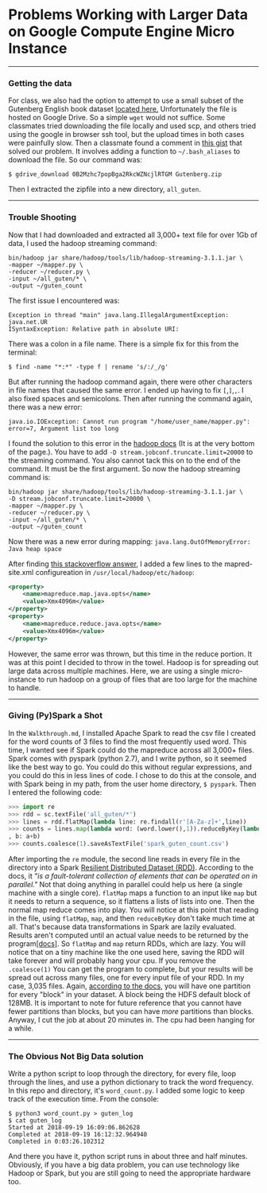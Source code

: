# Problems Working with Larger Data on Google Compute Engine Micro Instance
---
### Getting the data
For class, we also had the option to attempt to use a small subset of the Gutenberg English book dataset [located here.](https://web.eecs.umich.edu/~lahiri/gutenberg_dataset.html) Unfortunately the file is hosted on Google Drive. So a simple `wget` would not suffice. Some classmates tried downloading the file locally and used scp, and others tried using the google in browser ssh tool, but the upload times in both cases were painfully slow. Then a classmate found a comment in [this gist](https://gist.github.com/iamtekeste/3cdfd0366ebfd2c0d805#gistcomment-2359248) that solved our problem. It involves adding a function to `~/.bash_aliases` to download the file. So our command was:
```console
$ gdrive_download 0B2Mzhc7popBga2RkcWZNcjlRTGM Gutenberg.zip
```
Then I extracted the zipfile into a new directory, `all_guten`.

---
### Trouble Shooting
Now that I had downloaded and extracted all 3,000+ text file for over 1Gb of data, I used the hadoop streaming command:
```
bin/hadoop jar share/hadoop/tools/lib/hadoop-streaming-3.1.1.jar \
-mapper ~/mapper.py \
-reducer ~/reducer.py \
-input ~/all_guten/* \
-output ~/guten_count
```

The first issue I encountered was:
```
Exception in thread "main" java.lang.IllegalArgumentException: java.net.UR
ISyntaxException: Relative path in absolute URI:
```

There was a colon in a file name. There is a simple fix for this from the terminal:
```console
$ find -name "*:*" -type f | rename 's/:/_/g'
```
But after running the hadoop command again, there were other characters in file names that caused the same error. I ended up having to fix `[`,`]`,`,`. I also fixed spaces and semicolons. Then after running the command again, there was a new error:
```
java.io.IOException: Cannot run program "/home/user_name/mapper.py": error=7, Argument list too long
```
I found the solution to this error in the [hadoop docs](https://hadoop.apache.org/docs/current/hadoop-streaming/HadoopStreaming.html#What_do_I_do_if_I_get_a_error_Argument_list_too_long) (It is at the very bottom of the page.). You have to add `-D stream.jobconf.truncate.limit=20000` to the streaming command. You also cannot tack this on to the end of the command. It must be the first argument. So now the hadoop streaming command is:

```
bin/hadoop jar share/hadoop/tools/lib/hadoop-streaming-3.1.1.jar \
-D stream.jobconf.truncate.limit=20000 \
-mapper ~/mapper.py \
-reducer ~/reducer.py \
-input ~/all_guten/* \
-output ~/guten_count
```  
Now there was a new error during mapping: `java.lang.OutOfMemoryError: Java heap space`

After finding [this stackoverflow answer](https://stackoverflow.com/questions/35742794/java-heap-space-error-while-executing-mapreduce?noredirect=1&lq=1), I added a few lines to the mapred-site.xml configureation in `/usr/local/hadoop/etc/hadoop`:
```xml
<property>
    <name>mapreduce.map.java.opts</name>
    <value>Xmx4096m</value>
</property>
<property>
    <name>mapreduce.reduce.java.opts</name>
    <value>Xmx4096m</value>
</property>
```
However, the same error was thrown, but this time in the reduce portion. It was at this point I decided to throw in the towel. Hadoop is for spreading out large data across multiple machines. Here, we are using a single micro-instance to run hadoop on a group of files that are too large for the machine to handle.

---
### Giving (Py)Spark a Shot

In the `Walkthrough.md`, I installed Apache Spark to read the csv file I created for the word counts of 3 files to find the most frequently used word. This time, I wanted see if Spark could do the mapreduce across all 3,000+ files. Spark comes with pyspark (python 2.7), and I write python, so it seemed like the best way to go. You could do this without regular expressions, and you could do this in less lines of code. I chose to do this at the console, and with Spark being in my path, from the user home directory, `$ pyspark`. Then I entered the following code:

```python
>>> import re
>>> rdd = sc.textFile('all_guten/*')
>>> lines = rdd.flatMap(lambda line: re.findall(r'[A-Za-z]+',line))
>>> counts = lines.map(lambda word: (word.lower(),1)).reduceByKey(lambda a
, b: a+b)
>>> counts.coalesce(1).saveAsTextFile('spark_guten_count.csv')
```                                        
After importing the `re` module, the second line reads in every file in the directory into a Spark [Resilient Distributed Dataset (RDD)](https://spark.apache.org/docs/latest/rdd-programming-guide.html#resilient-distributed-datasets-rdds). According to the docs, it *"is a fault-tolerant collection of elements that can be operated on in parallel."* Not that doing anything in parallel could help us here (a single machine with a single core). `flatMap` maps a function to an input like `map` but it needs to return a sequence, so it flattens a lists of lists into one. Then the normal map reduce comes into play. You will notice at this point that reading in the file, using `flatMap`, `map`, and then `reduceByKey` don't take much time at all. That's because data transformations in Spark are lazily evaluated. Results aren't computed until an actual value needs to be returned by the program[[docs]](https://spark.apache.org/docs/latest/rdd-programming-guide.html#rdd-operations). So `flatMap` and `map` return RDDs, which are lazy. You will notice that on a tiny machine like the one used here, saving the RDD will take forever and will probably hang your cpu. If you remove the `.coalesce(1)` You can get the program to complete, but your results will be spread out across many files, one for every input file of your RDD. In my case, 3,035 files. Again, [according to the docs](https://spark.apache.org/docs/latest/rdd-programming-guide.html#external-datasets), you will have one partition for every "block" in your dataset. A block being the HDFS default block of 128MB. It is important to note for future reference that you cannot have fewer partitions than blocks, but you can have *more* partitions than blocks. Anyway, I cut the job at about 20 minutes in. The cpu had been hanging for a while.

---
### The Obvious Not Big Data solution
Write a python script to loop through the directory, for every file, loop through the lines, and use a python dictionary to track the word frequency. In this repo and directory, it's `word_count.py`. I added some logic to keep track of the execution time. From the console:
```console
$ python3 word_count.py > guten_log
$ cat guten_log
Started at 2018-09-19 16:09:06.862628
Completed at 2018-09-19 16:12:32.964940
Completed in 0:03:26.102312
```

And there you have it, python script runs in about three and half minutes. Obviously, if you have a big data problem, you can use technology like Hadoop or Spark, but you are still going to need the appropriate hardware too.

